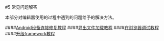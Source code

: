 #5 常见问题解答

本部分对编辑器使用的过程中遇到的问题给予的解决方法。

####[Android设备连接修复教程](../connect-solution/zh.md)
####[导出文件加载教程](../load-export-datafile/zh.md)
####[在浏览器调试教程](../debug-on-browser/zh.md) 
####[升级framework教程](../upgrade-framework/zh.md)

